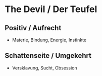# The Devil / Der Teufel

## Positiv / Aufrecht

- Materie, Bindung, Energie, Instinkte

## Schattenseite / Umgekehrt

- Versklavung, Sucht, Obsession
